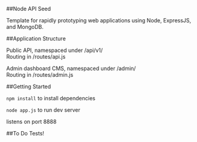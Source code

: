 ##Node API Seed

Template for rapidly prototyping web applications using Node, ExpressJS, and MongoDB. 

  
##Application Structure


Public API, namespaced under /api/v1/  
Routing in /routes/api.js

Admin dashboard CMS, namespaced under /admin/  
Routing in /routes/admin.js

##Getting Started

`npm install` to install dependencies

`node app.js` to run dev server

listens on port 8888

##To Do
Tests!